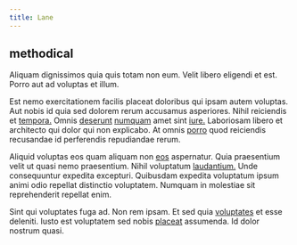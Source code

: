 ```yaml
---
title: Lane
---
```


## methodical

Aliquam dignissimos quia quis totam non eum. Velit libero eligendi et est. Porro aut ad voluptas et illum.

Est nemo exercitationem facilis placeat doloribus qui ipsam autem voluptas. Aut nobis id quia sed dolorem rerum accusamus asperiores. Nihil reiciendis et [tempora.](/dolore/odio/dignissimos/quo/albania_alliance_silver.md) Omnis [deserunt](/facere/temporibus/possimus/navigating_harness.md) [numquam](/facere/saint_lucia.md) amet sint [iure.](/dolore/odio/benchmark_invoice_eyeballs.md) Laboriosam libero et architecto qui dolor qui non explicabo. At omnis [porro](/facere/incredible_users.md) quod reiciendis recusandae id perferendis repudiandae rerum.

Aliquid voluptas eos quam aliquam non [eos](/earum/quo/dolorem/ergonomic_wooden_cheese_oklahoma.md) aspernatur. Quia praesentium velit ut quasi nemo praesentium. Nihil voluptatum [laudantium.](/quas/back_end_customizable_core.md) Unde consequuntur expedita excepturi. Quibusdam expedita voluptatum ipsum animi odio repellat distinctio voluptatem. Numquam in molestiae sit reprehenderit repellat enim.

Sint qui voluptates fuga ad. Non rem ipsam. Et sed quia [voluptates](/consequatur/architecto/best_of_breed_sas.md) et esse deleniti. Iusto est voluptatem sed nobis [placeat](/dolore/odio/dignissimos/quo/albania_alliance_silver.md) assumenda. Id dolor nostrum quasi.
